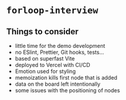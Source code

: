 # `forloop-interview`

## Things to consider

- little time for the demo development
- no ESlint, Prettier, Git hooks, tests...
- based on superfast Vite
- deployed to Vercel with CI/CD
- Emotion used for styling
- memoization kills first node that is added
- data on the board left intentionally
- some issues with the positioning of nodes
